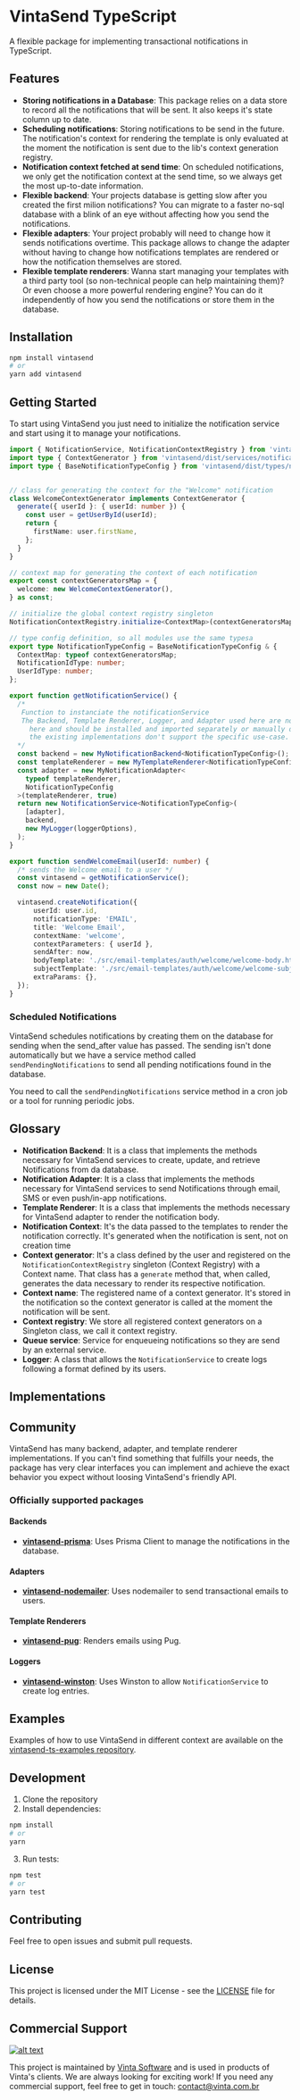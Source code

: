 # VintaSend TypeScript

A flexible package for implementing transactional notifications in TypeScript.

## Features

* **Storing notifications in a Database**: This package relies on a data store to record all the notifications that will be sent. It also keeps it's state column up to date.
* **Scheduling notifications**: Storing notifications to be send in the future. The notification's context for rendering the template is only evaluated at the moment the notification is sent due to the lib's context generation registry.
* **Notification context fetched at send time**: On scheduled notifications, we only get the notification context at the send time, so we always get the most up-to-date information.
* **Flexible backend**: Your projects database is getting slow after you created the first milion notifications? You can migrate to a faster no-sql database with a blink of an eye without affecting how you send the notifications.
* **Flexible adapters**: Your project probably will need to change how it sends notifications overtime. This package allows to change the adapter without having to change how notifications templates are rendered or how the notification themselves are stored.
* **Flexible template renderers**: Wanna start managing your templates with a third party tool (so non-technical people can help maintaining them)? Or even choose a more powerful rendering engine? You can do it independently of how you send the notifications or store them in the database.

## Installation

```bash
npm install vintasend
# or
yarn add vintasend
```

## Getting Started

To start using VintaSend you just need to initialize the notification service and start using it to manage your notifications.


```typescript
import { NotificationService, NotificationContextRegistry } from 'vintasend/dist/index.js';
import type { ContextGenerator } from 'vintasend/dist/services/notification-context-registry';
import type { BaseNotificationTypeConfig } from 'vintasend/dist/types/notification-type-config';


// class for generating the context for the "Welcome" notification
class WelcomeContextGenerator implements ContextGenerator {
  generate({ userId }: { userId: number }) {
    const user = getUserById(userId);
    return {
      firstName: user.firstName,
    };
  }
}

// context map for generating the context of each notification
export const contextGeneratorsMap = {
  welcome: new WelcomeContextGenerator(),
} as const;

// initialize the global context registry singleton
NotificationContextRegistry.initialize<ContextMap>(contextGeneratorsMap);

// type config definition, so all modules use the same typesa 
export type NotificationTypeConfig = BaseNotificationTypeConfig & {
  ContextMap: typeof contextGeneratorsMap;
  NotificationIdType: number;
  UserIdType: number;
};

export function getNotificationService() {
  /* 
   Function to instanciate the notificationService 
   The Backend, Template Renderer, Logger, and Adapter used here are not included
     here and should be installed and imported separately or manually defined if 
     the existing implementations don't support the specific use-case.
  */
  const backend = new MyNotificationBackend<NotificationTypeConfig>();
  const templateRenderer = new MyTemplateRenderer<NotificationTypeConfig>();
  const adapter = new MyNotificationAdapter<
    typeof templateRenderer,
    NotificationTypeConfig
  >(templateRenderer, true)
  return new NotificationService<NotificationTypeConfig>(
    [adapter],
    backend,
    new MyLogger(loggerOptions),
  );
}

export function sendWelcomeEmail(userId: number) {
  /* sends the Welcome email to a user */
  const vintasend = getNotificationService();
  const now = new Date();

  vintasend.createNotification({
      userId: user.id,
      notificationType: 'EMAIL',
      title: 'Welcome Email',
      contextName: 'welcome',
      contextParameters: { userId },
      sendAfter: now,
      bodyTemplate: './src/email-templates/auth/welcome/welcome-body.html.template',
      subjectTemplate: './src/email-templates/auth/welcome/welcome-subject.txt.template',
      extraParams: {},
  });
} 
```

### Scheduled Notifications

VintaSend schedules notifications by creating them on the database for sending when the send_after value has passed. The sending isn't done automatically but we have a service method called `sendPendingNotifications` to send all pending notifications found in the database.

You need to call the `sendPendingNotifications` service method in a cron job or a tool for running periodic jobs.

## Glossary

* **Notification Backend**: It is a class that implements the methods necessary for VintaSend services to create, update, and retrieve Notifications from da database.
* **Notification Adapter**: It is a class that implements the methods necessary for VintaSend services to send Notifications through email, SMS or even push/in-app notifications.
* **Template Renderer**: It is a class that implements the methods necessary for VintaSend adapter to render the notification body.
* **Notification Context**: It's the data passed to the templates to render the notification correctly. It's generated when the notification is sent, not on creation time
* **Context generator**: It's a class defined by the user and registered on the `NotificationContextRegistry` singleton (Context Registry) with a Context name. That class has a `generate` method that, when called, generates the data necessary to render its respective notification.
* **Context name**: The registered name of a context generator. It's stored in the notification so the context generator is called at the moment the notification will be sent.
* **Context registry**: We store all registered context generators on a Singleton class, we call it context registry. 
* **Queue service**: Service for enqueueing notifications so they are send by an external service.
* **Logger**: A class that allows the `NotificationService` to create logs following a format defined by its users.  


## Implementations


## Community

VintaSend has many backend, adapter, and template renderer implementations. If you can't find something that fulfills your needs, the package has very clear interfaces you can implement and achieve the exact behavior you expect without loosing VintaSend's friendly API.

### Officially supported packages 

#### Backends

* **[vintasend-prisma](https://github.com/vintasoftware/vintasend-prisma/)**: Uses Prisma Client to manage the notifications in the database.

#### Adapters

* **[vintasend-nodemailer](https://github.com/vintasoftware/vintasend-nodemailer/)**: Uses nodemailer to send transactional emails to users. 

#### Template Renderers
* **[vintasend-pug](https://github.com/vintasoftware/vintasend-pug/)**: Renders emails using Pug.

#### Loggers
* **[vintasend-winston](https://github.com/vintasoftware/vintasend-winston/)**: Uses Winston to allow `NotificationService` to create log entries.

## Examples

Examples of how to use VintaSend in different context are available on the [vintasend-ts-examples repository](https://github.com/vintasoftware/vintasend-ts-examples).

## Development

1. Clone the repository
2. Install dependencies:
```bash
npm install
# or
yarn
```
3. Run tests:
```bash
npm test
# or
yarn test
```

## Contributing

Feel free to open issues and submit pull requests.

## License

This project is licensed under the MIT License - see the [LICENSE](LICENSE) file for details.

## Commercial Support

[![alt text](https://avatars2.githubusercontent.com/u/5529080?s=80&v=4 'Vinta Logo')](https://www.vinta.com.br/)

This project is maintained by [Vinta Software](https://www.vinta.com.br/) and is used in products of Vinta's clients. We are always looking for exciting work! If you need any commercial support, feel free to get in touch: contact@vinta.com.br
